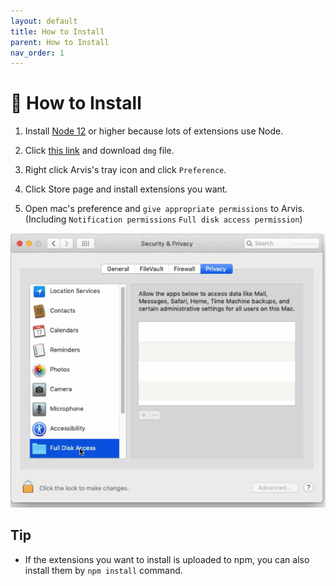 ```yaml
---
layout: default
title: How to Install
parent: How to Install
nav_order: 1
---
```


# 🌈 How to Install

1. Install [Node 12](https://nodejs.org/ko/download/) or higher because lots of extensions use Node.

2. Click [this link](https://github.com/jopemachine/arvis/releases) and download `dmg` file.

3. Right click Arvis's tray icon and click `Preference`.

4. Click Store page and install extensions you want.

5. Open mac's preference and `give appropriate permissions` to Arvis. (Including `Notification permissions` `Full disk access permission`)

![](./imgs/build-macos-description-1.png)

## Tip

* If the extensions you want to install is uploaded to npm, you can also install them by `npm install` command.